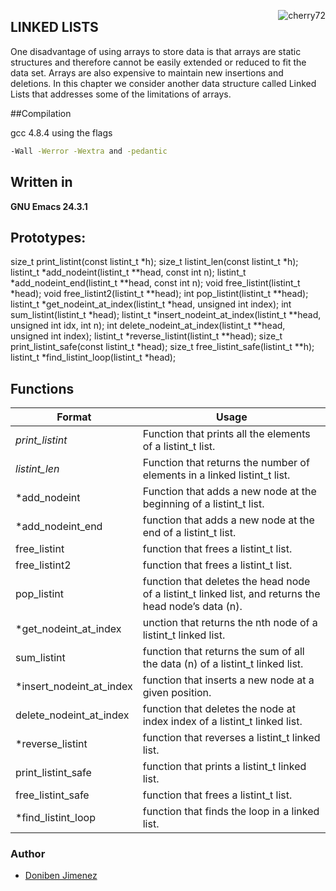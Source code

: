 <a href="https://holbertonschool.com"><img src="https://i.ibb.co/RyBcXY6/cherry72.png" align="right" alt="cherry72" border="0"></a>

## LINKED LISTS

One disadvantage of using arrays to store data is that arrays are static structures and therefore cannot be easily extended or reduced to fit the data set. Arrays are also expensive to maintain new insertions and deletions. In this chapter we consider another data structure called Linked Lists that addresses some of the limitations of arrays.

##Compilation

gcc 4.8.4 using the flags 
```sh
-Wall -Werror -Wextra and -pedantic
```
## Written in

**GNU Emacs 24.3.1**

## Prototypes:

size_t print_listint(const listint_t *h);
size_t listint_len(const listint_t *h);
listint_t *add_nodeint(listint_t **head, const int n);
listint_t *add_nodeint_end(listint_t **head, const int n);
void free_listint(listint_t *head);
void free_listint2(listint_t **head);
int pop_listint(listint_t **head);
listint_t *get_nodeint_at_index(listint_t *head, unsigned int index);
int sum_listint(listint_t *head);
listint_t *insert_nodeint_at_index(listint_t **head, unsigned int idx, int n);
int delete_nodeint_at_index(listint_t **head, unsigned int index);
listint_t *reverse_listint(listint_t **head);
size_t print_listint_safe(const listint_t *head);
size_t free_listint_safe(listint_t **h);
listint_t *find_listint_loop(listint_t *head);

## Functions

| Format | Usage |
| ------ | ------ |
| *print_listint* | Function that prints all the elements of a listint_t list. |
| *listint_len* | Function that returns the number of elements in a linked listint_t list. |
| *add_nodeint | Function that adds a new node at the beginning of a listint_t list. |
| *add_nodeint_end | function that adds a new node at the end of a listint_t list. |
| free_listint |  function that frees a listint_t list. |
| free_listint2 | function that frees a listint_t list. |
| pop_listint | function that deletes the head node of a listint_t linked list, and returns the head node’s data (n). |
| *get_nodeint_at_index | unction that returns the nth node of a listint_t linked list. |
| sum_listint | function that returns the sum of all the data (n) of a listint_t linked list.
| *insert_nodeint_at_index | function that inserts a new node at a given position. |
| delete_nodeint_at_index | function that deletes the node at index index of a listint_t linked list. |
| *reverse_listint | function that reverses a listint_t linked list. |
| print_listint_safe | function that prints a listint_t linked list. |
| free_listint_safe | function that frees a listint_t list. |
| *find_listint_loop | function that finds the loop in a linked list. |

### Author

 - [Doniben Jimenez](https://github.com/Doniben)